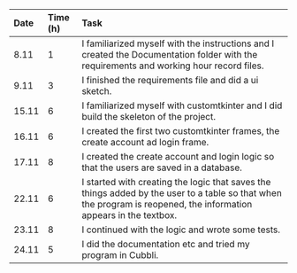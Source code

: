 |   Date   | Time (h) |   Task   |
|:---------|:---------|:---------|
| 8.11 | 1 | I familiarized myself with the instructions and I created the Documentation folder with the requirements and working hour record files. |
| 9.11 | 3 | I finished the requirements file and did a ui sketch. |
| 15.11 | 6 | I familiarized myself with customtkinter and I did build the skeleton of the project.|
| 16.11 | 6 | I created the first two customtkinter frames, the create account ad login frame.|
| 17.11 | 8 | I created the create account and login logic so that the users are saved in a database.|
| 22.11 | 6 | I started with creating the logic that saves the things added by the user to a table so that when the program is reopened, the information appears in the textbox.|
| 23.11 | 8 | I continued with the logic and wrote some tests.|
| 24.11 | 5 | I did the documentation etc and tried my program in Cubbli.|
